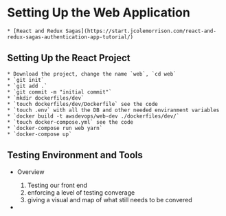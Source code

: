 # Setting Up the Web Application

    * [React and Redux Sagas](https://start.jcolemorrison.com/react-and-redux-sagas-authentication-app-tutorial/)


## Setting Up the React Project
    * Download the project, change the name `web`, `cd web`
    * `git init`
    * `git add .`
    * `git commit -m "initial commit"`
    * `mkdir dockerfiles/dev`
    * `touch dockerfiles/dev/Dockerfile` see the code
    * `touch .env` with all the DB and other needed enviranment variables
    * `docker build -t awsdevops/web-dev ./dockerfiles/dev/`
    * `touch docker-compose.yml` see the code
    * `docker-compose run web yarn`
    * `docker-compose up`

## Testing Environment and Tools
  * Overview
    1. Testing our front end
    2. enforcing a level of testing converage
    3. giving a visual and map of what still needs to be convered

  *
  
